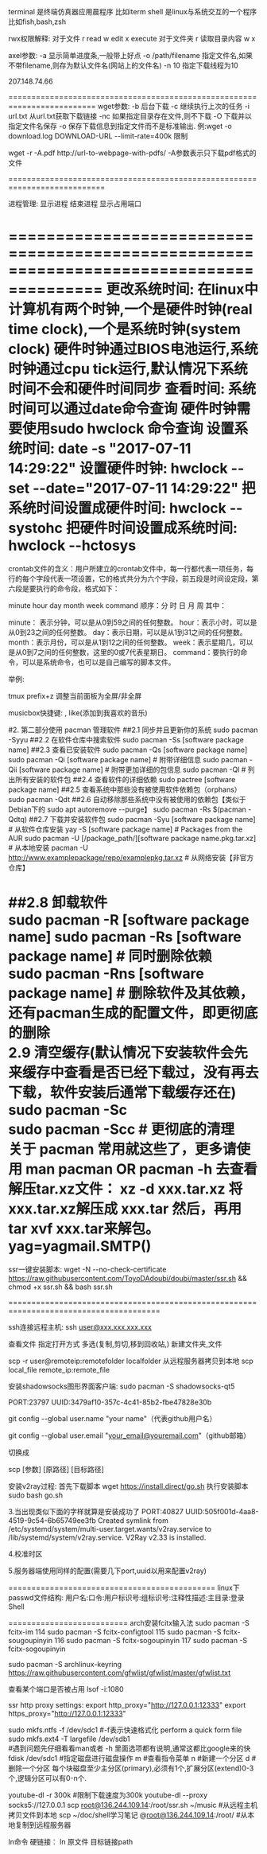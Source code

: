 terminal 是终端仿真器应用晨程序 比如iterm
shell 是linux与系统交互的一个程序  比如fish,bash,zsh

rwx权限解释:
对于文件   				r read			w edit 				x  execute
对于文件夹 				r 读取目录内容 		w  				x


axel参数:
-a 	显示简单进度条,一般带上好点
-o /path/filename		指定文件名,如果不带filename,则存为默认文件名(网站上的文件名)
-n 10								指定下载线程为10


207.148.74.66

=========================================================================
wget参数:
-b					后台下载
-c 				继续执行上次的任务
-i url.txt	从url.txt获取下载链接
-nc	如果指定目录存在文件,则不下载
-O 	下载并以指定文件名保存
-o      保存下载信息到指定文件而不是标准输出.				例:wget -o download.log DOWNLOAD-URL
--limit-rate=400k	限制


wget -r -A.pdf http://url-to-webpage-with-pdfs/	  -A参数表示只下载pdf格式的文件


===========================================================================




进程管理:
显示进程
结束进程
显示占用端口


========================================================================================
更改系统时间:
在linux中计算机有两个时钟,一个是硬件时钟(real time clock),一个是系统时钟(system clock)
硬件时钟通过BIOS电池运行,系统时钟通过cpu tick运行,默认情况下系统时间不会和硬件时间同步
查看时间:
系统时间可以通过date命令查询
硬件时钟需要使用sudo hwclock 命令查询
设置系统时间:
date -s "2017-07-11 14:29:22"
设置硬件时钟:
hwclock --set --date="2017-07-11 14:29:22"
把系统时间设置成硬件时间:
hwclock --systohc
把硬件时间设置成系统时间:
hwclock --hctosys
=========================================================================================


crontab文件的含义：用户所建立的crontab文件中，每一行都代表一项任务，每行的每个字段代表一项设置，它的格式共分为六个字段，前五段是时间设定段，第六段是要执行的命令段，格式如下：

minute   hour   day   month   week   command     顺序：分 时 日 月 周
其中：

minute： 表示分钟，可以是从0到59之间的任何整数。
hour：表示小时，可以是从0到23之间的任何整数。
day：表示日期，可以是从1到31之间的任何整数。
month：表示月份，可以是从1到12之间的任何整数。
week：表示星期几，可以是从0到7之间的任何整数，这里的0或7代表星期日。
command：要执行的命令，可以是系统命令，也可以是自己编写的脚本文件。

举例:



tmux prefix+z				调整当前面板为全屏/非全屏

musicbox快捷键:
,										like(添加到我喜欢的音乐)


#2. 第二部分使用 pacman 管理软件
##2.1 同步并且更新你的系统
  sudo pacman -Syyu
##2.2 在软件仓库中搜索软件
  sudo pacman -Ss [software package name]
##2.3 查看已安装软件
sudo pacman -Qs [software package name]
sudo pacman -Qi [software package name] # 附带详细信息
sudo pacman -Qii [software package name] # 附带更加详细的包信息
sudo pacman -Ql # 列出所有安装的软件包
##2.4 查看软件的详细依赖
sudo pactree [software package name]
##2.5 查看系统中那些没有被使用软件依赖包（orphans）
sudo pacman -Qdt
##2.6 自动移除那些系统中没有被使用的依赖包【类似于Debian下的 sudo apt autoremove --purge】
sudo pacman -Rs $(pacman -Qdtq)
##2.7 下载并安装软件包
sudo pacman -Syu [software package name] # 从软件仓库安装
yay -S [software package name]  # Packages from the AUR
sudo pacman -U [/package_path/][software package name.pkg.tar.xz] # 从本地安装
pacman -U http://www.examplepackage/repo/examplepkg.tar.xz # 从网络安装【非官方仓库】

##2.8 卸载软件  
sudo pacman -R [software package name] 
sudo pacman -Rs [software package name] # 同时删除依赖  
sudo pacman -Rns [software package name] # 删除软件及其依赖，还有pacman生成的配置文件，即更彻底的删除  
2.9 清空缓存(默认情况下安装软件会先来缓存中查看是否已经下载过，没有再去下载，软件安装后通常下载缓存还在)  
sudo pacman -Sc  
sudo pacman -Scc # 更彻底的清理  
关于 pacman 常用就这些了，更多请使用 man pacman OR pacman -h 去查看
解压tar.xz文件：
 xz -d xxx.tar.xz 将 xxx.tar.xz解压成 xxx.tar 然后，再用 tar xvf xxx.tar来解包。
yag=yagmail.SMTP()
========================================================================================
ssr一键安装脚本:
wget -N --no-check-certificate https://raw.githubusercontent.com/ToyoDAdoubi/doubi/master/ssr.sh && chmod +x ssr.sh && bash ssr.sh

=======================================================================================

ssh连接远程主机:
ssh user@xxx.xxx.xxx.xxx


查看文件 
指定打开方式
多选(复制,剪切,移到回收站,)
新建文件夹,文件

scp -r user@remoteip:remotefolder localfolder		从远程服务器拷贝到本地
scp local_file remote_ip:remote_file


安装shadowsocks图形界面客户端:
sudo pacman -S shadowsocks-qt5


PORT:23797
UUID:3479af10-357c-4c41-85b2-fbe47828e30b


git config --global user.name "your name"（代表github用户名）

git config --global user.email "your_email@youremail.com"（github邮箱）

切换成

scp [参数] [原路径] [目标路径]

安装v2ray过程:
首先下载脚本
wget https://install.direct/go.sh
执行安装脚本
sudo bash go.sh

3.当出现类似下面的字样就算是安装成功了
PORT:40827
UUID:505f001d-4aa8-4519-9c54-6b65749ee3fb
Created symlink from /etc/systemd/system/multi-user.target.wants/v2ray.service to /lib/systemd/system/v2ray.service.
V2Ray v2.33 is installed.

4.校准时区


5.服务器端使用同样的配置(需要几下port,uuid以用来配置v2ray)



=============================================
linux下passwd文件结构:
用户名:口令:用户标识号:组标识号:注释性描述:主目录:登录Shell

==========================
arch安装fcitx输入法
 sudo pacman -S fcitx-im
  114  sudo pacman -S fcitx-configtool
  115  sudo pacman -S fcitx-sougoupinyin
  116  sudo pacman -S fcitx-sogoupinyin
  117  sudo pacman -S fcitx-sogoupinyin

sudo pacman -S archlinux-keyring					
https://raw.githubusercontent.com/gfwlist/gfwlist/master/gfwlist.txt

查看某个端口是否被占用
lsof -i:1080

ssr http proxy settings:
export http_proxy="http://127.0.0.1:12333"
export https_proxy="http://127.0.0.1:12333"

sudo mkfs.ntfs -f /dev/sdc1		#-f表示快速格式化 perform a quick form file
sudo mkfs.ext4 -T largefile /dev/sdb1		
#遇到问题先仔细看看man或者 -h 里面选项都有说明,通常这都比google来的快
fdisk  /dev/sdc1 			#指定磁盘进行磁盘操作
m 											#查看指令菜单
n 											#新建一个分区
d 											#删除一个分区
每个块磁盘至少主分区(primary),必须有1个,扩展分区(extend)0-3个,逻辑分区可以有0-n个.

youtube-dl -r 300k				#限制下载速度为300k
youtube-dl --proxy socks5://127.0.0.1 
scp root@136.244.109.14:/root/ssr.sh ~/music 			#从远程主机拷贝文件到本地
scp ~/doc/shell学习笔记 @root@136.244.109.14:/root/     #从本地复制到远程服务器

ln命令
硬链接：
ln 原文件 目标链接path

